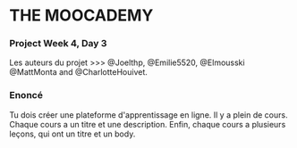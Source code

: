 # THE MOOCADEMY

### Project Week 4, Day 3

Les auteurs du projet >>> @Joelthp, @Emilie5520, @Elmousski @MattMonta and @CharlotteHouivet.

### Enoncé

Tu dois créer une plateforme d'apprentissage en ligne. Il y a plein de cours. Chaque cours a un titre et une description. Enfin, chaque cours a plusieurs leçons, qui ont un titre et un body.
